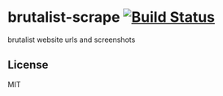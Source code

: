# brutalist-scrape [![Build Status](https://travis-ci.org/hendriklammers/brutalist-scrape.svg?branch=master)](https://travis-ci.org/hendriklammers/brutalist-scrape)

brutalist website urls and screenshots


## License

MIT
